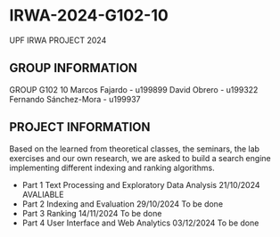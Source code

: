 # IRWA-2024-G102-10
UPF IRWA PROJECT 2024 

## GROUP INFORMATION
GROUP G102 10
  Marcos Fajardo - u199899
  David Obrero - u199322
  Fernando Sánchez-Mora - u199937

## PROJECT INFORMATION
Based on the learned from theoretical classes, the seminars, the lab exercises and our own research, we are asked to build a search engine implementing different indexing and ranking algorithms.
- Part 1 Text Processing and Exploratory Data Analysis   21/10/2024    AVALIABLE
- Part 2 Indexing and Evaluation                         29/10/2024    To be done
- Part 3 Ranking                                         14/11/2024    To be done
- Part 4 User Interface and Web Analytics                03/12/2024    To be done
